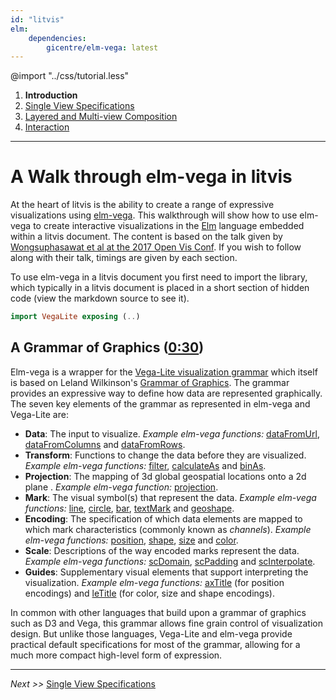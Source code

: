```yaml
---
id: "litvis"
elm:
    dependencies:
        gicentre/elm-vega: latest
---
```


@import "../css/tutorial.less"

1.  **Introduction**
2.  [Single View Specifications](elmVegaWalkthrough2.md)
3.  [Layered and Multi-view Composition](elmVegaWalkthrough3.md)
4.  [Interaction](elmVegaWalkthrough4.md)

---

# A Walk through elm-vega in litvis

At the heart of litvis is the ability to create a range of expressive visualizations using [elm-vega](https://github.com/gicentre/elm-vega).
This walkthrough will show how to use elm-vega to create interactive visualizations in the [Elm](http://elm-lang.org) language embedded within a litvis document.
The content is based on the talk given by [Wongsuphasawat et al at the 2017 Open Vis Conf](https://youtu.be/9uaHRWj04D4).
If you wish to follow along with their talk, timings are given by each section.

To use elm-vega in a litvis document you first need to import the library, which typically in a litvis document is placed in a short section of hidden code (view the markdown source to see it).

```elm {l=hidden}
import VegaLite exposing (..)
```

## A Grammar of Graphics ([0:30](https://youtu.be/9uaHRWj04D4?t=30s))

Elm-vega is a wrapper for the [Vega-Lite visualization grammar](https://vega.github.io) which itself is based on Leland Wilkinson's [Grammar of Graphics](http://www.springer.com/gb/book/9780387245447).
The grammar provides an expressive way to define how data are represented graphically.
The seven key elements of the grammar as represented in elm-vega and Vega-Lite are:

- **Data**: The input to visualize. _Example elm-vega functions:_ [dataFromUrl](http://package.elm-lang.org/packages/gicentre/elm-vega/latest/VegaLite#dataFromUrl), [dataFromColumns](http://package.elm-lang.org/packages/gicentre/elm-vega/latest/VegaLite#dataFromColumns) and [dataFromRows](http://package.elm-lang.org/packages/gicentre/elm-vega/latest/VegaLite#dataFromRows).
- **Transform**: Functions to change the data before they are visualized. _Example elm-vega functions:_ [filter](http://package.elm-lang.org/packages/gicentre/elm-vega/latest/VegaLite#filter), [calculateAs](http://package.elm-lang.org/packages/gicentre/elm-vega/latest/VegaLite#calculateAs) and [binAs](http://package.elm-lang.org/packages/gicentre/elm-vega/latest/VegaLite#binAs).
- **Projection**: The mapping of 3d global geospatial locations onto a 2d plane . _Example elm-vega function:_ [projection](http://package.elm-lang.org/packages/gicentre/elm-vega/latest/VegaLite#projection).
- **Mark**: The visual symbol(s) that represent the data. _Example elm-vega functions:_ [line](http://package.elm-lang.org/packages/gicentre/elm-vega/latest/VegaLite#line), [circle](http://package.elm-lang.org/packages/gicentre/elm-vega/latest/VegaLite#circle), [bar](http://package.elm-lang.org/packages/gicentre/elm-vega/latest/VegaLite#bar), [textMark](http://package.elm-lang.org/packages/gicentre/elm-vega/latest/VegaLite#textMark) and [geoshape](http://package.elm-lang.org/packages/gicentre/elm-vega/latest/VegaLite#geoshape).
- **Encoding**: The specification of which data elements are mapped to which mark characteristics (commonly known as _channels_). _Example elm-vega functions:_ [position](http://package.elm-lang.org/packages/gicentre/elm-vega/latest/VegaLite#position), [shape](http://package.elm-lang.org/packages/gicentre/elm-vega/latest/VegaLite#shape), [size](http://package.elm-lang.org/packages/gicentre/elm-vega/latest/VegaLite#size) and [color](http://package.elm-lang.org/packages/gicentre/elm-vega/latest/VegaLite#color).
- **Scale**: Descriptions of the way encoded marks represent the data. _Example elm-vega functions:_ [scDomain](http://package.elm-lang.org/packages/gicentre/elm-vega/latest/VegaLite#scDomain), [scPadding](http://package.elm-lang.org/packages/gicentre/elm-vega/latest/VegaLite#scPadding) and [scInterpolate](http://package.elm-lang.org/packages/gicentre/elm-vega/latest/VegaLite#scInterpolate).
- **Guides**: Supplementary visual elements that support interpreting the visualization. _Example elm-vega functions:_ [axTitle](http://package.elm-lang.org/packages/gicentre/elm-vega/latest/VegaLite#axTitle) (for position encodings) and [leTitle](http://package.elm-lang.org/packages/gicentre/elm-vega/latest/VegaLite#leTitle) (for color, size and shape encodings).

In common with other languages that build upon a grammar of graphics such as D3 and Vega, this grammar allows fine grain control of visualization design.
But unlike those languages, Vega-Lite and elm-vega provide practical default specifications for most of the grammar, allowing for a much more compact high-level form of expression.

---

_Next >>_ [Single View Specifications](elmVegaWalkthrough2.md)

